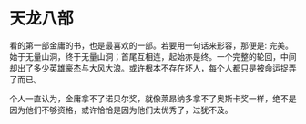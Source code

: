# 天龙八部

看的第一部金庸的书，也是最喜欢的一部。若要用一句话来形容，那便是: 完美。始于无量山洞，终于无量山洞；首尾互相连，起始亦是终。一个完整的轮回，中间却出了多少英雄豪杰与大风大浪。或许根本不存在坏人，每个人都只是被命运捉弄了而已。

个人一直认为，金庸拿不了诺贝尔奖，就像莱昂纳多拿不了奥斯卡奖一样，绝不是因为他们不够资格，或许恰恰是因为他们太优秀了，过犹不及。